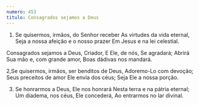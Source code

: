 ```yaml
---
numero: 453
titulo: Consagrados sejamos a Deus
---
```

1. Se quisermos, irmãos, do Senhor receber
As virtudes da vida eternal,
Seja a nossa afeição e o nosso prazer
Em Jesus e na lei celestial.

Consagrados sejamos a Deus, Criador,
E Ele, de nós, Se agradará;
Abrirá Sua mão e, com grande amor,
Boas dádivas nos mandará.

2,Se quisermos, irmãos, ser benditos de Deus,
Adoremo-Lo com devoção;
Seus preceitos de amor Ele envia dos céus;
Seja Ele a nossa porção.

3. Se honrarmos a Deus, Ele nos honrará
Nesta terra e na pátria eternal;
Um diadema, nos céus, Ele concederá,
Ao entrarmos no lar divinal.
